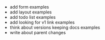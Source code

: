 - add form examples
- add layout examples
- add todo list examples
- add looking for v1 link examples
- think about versions keeping docs examples
- write about parent changes